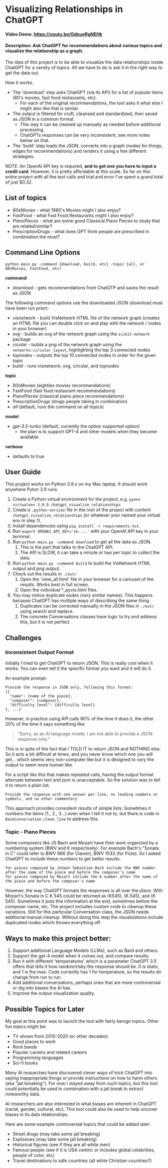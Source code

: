 # Visualizing Relationships in ChatGPT
#### Video Demo:  https://youtu.be/GdnueRgNEHk
#### Description: Ask ChatGPT for recommendations about various topics and visualize the relationship as a graph.

The idea of this project is to be able to visualize the data relationships inside ChatGPT for a variety of topics. All we have to do is ask it in the right way to get the data out.

How it works.

* The 'download' step asks ChatGPT (via its API) for a list of popular items (80's movies, fast food restaurants, etc). 
  * For each of the original recommendations, the tool asks it what else I might also like that is similar.
* The output is filtered for cruft, cleansed and standardized, then saved as JSON in a common format.  
  * This way it can be cleaned up manually as needed before additional processing. 
  * ChatGPTs responses can be very inconsistent, see more notes below on that.
* The 'build' step loads the JSON, converts into a graph (nodes for things, edges for recommendations) and renders it using a few different strategies.


NOTE: An OpenAI API key is required, **and to get one you have to input a credit card**. However, it is pretty affordable at this scale. So far on this entire project with all the test calls and trial and error I've spent a grand total of just $0.32. 


## List of topics

* _80sMovies_ - what 1980's Movies might I also enjoy?
* _FastFood_ - what Fast Food Restaurants might I also enjoy?
* _PianoPieces_ - what are some good Classical Piano Pieces to study that are related/similar?
* _PrescriptionDrugs_ - what does GPT think people are prescribed in combination the most?


## Command Line Options

`python main.py -command {download, build, etc} -topic {all, or 80sMovies, FastFood, etc)`

**command**
    
* _download_ - gets recommendations from ChatGTP and saves the result as JSON 

The following command options use the downloaded JSON (download must have been run prior):

* _visnetwork_ - build VisNetwork HTML file of the network graph (creates an HTML file you can double click on and play with the network / nodes in your browser) 
* _svg_ - builds an svg of the network graph using the `scikit-network` package
* _cicular_ - builds a png of the network graph using the `networkx.circular_layout`, highlighting the top 3 connected nodes
* _topnodes_ - outputs the top 10 connected nodes in order for the given topic
* _build_ - runs visnetwork, svg, circular, and topnodes

**topic**

* 80sMovies (eighties movies recommendations)
* FastFood  (fast food restaurant recommendations)
* PianoPieces (classical piano piece recommendations)
* PrescriptionDrugs (drugs people taking in combination)
* _all_ (default, runs the command on all topics)

**model**

* _gpt-3.5-turbo_  (default, currently the option supported option)  
  * the plan is to support GPT-4 and other models when they become available


**verbose**

* defaults to true

## User Guide

This project works on Python 3.9.x on my Mac laptop. It should work anywhere Pyton 3.9 runs.

1. Create a Python virtual environment for the project, e.g. `pyenv virtualenv 3.9.9 chatgpt_visualize_relationships`.
2. Create a `.python-version` file in the root of the project with content `chatgpt_visualize_relationships` (or whatever your named your virtual env in step 1).
3. Install dependencies using `pip install -r requirements.txt`.
4. Run `export OPENAI_API_KEY='sk-...'` with your OpenAI API key in your terminal.
5. Run `python main.py -command download` to get all the data as JSON. 
   1. This is the part that talks to the ChatGPT API. 
   2. The API is SLOW, it can take a minute or two per topic to collect the data.
6. Run `python main.py -command build` to build the VisNetwork HTML output and png output.
7. Check out the results in `./out/`
   1. Open the 'view_all.html' file in your browser for a carousel of the results. Works best in full screen.
   2. Open the individual *_pyvis.html files.
9. You may notice duplicate nodes (very similar names).  This happens because ChatGPT has multiple ways of describing the same thing. 
   1. Duplicates can be corrected manually in the JSON files in `./out/` using search and replace.
   2. The concrete Conversations classes have logic to try and address this, but it is not perfect.
   

## Challenges

### Inconsistent Output Format

Initially I tried to get ChatGPT to return JSON. This is really cool when it works. 
You can even tell it the specific format you want and it will do it.

An example prompt:

```
Provide the response in JSON only, following this format:
[{
  "name": {name of the piece},
  "composer": {composer},
  "difficulty_level": {difficulty level}
}, ...]
```


However, in practice using API calls 80% of the time it does it, the other 20% of the time it says something like:

> "Sorry, as an AI language model, I am not able to provide a JSON response only."

This is in spite of the fact that I TOLD IT to return JSON and NOTHING else.
So it acts a bit difficult at times, and you never know which one you will get... which seems very non-computer like but it is designed to vary the output to seem more human like.

For a script like this that makes repeated calls, having the output format alternate between text and json is unacceptable.
So the solution was to tell it to return a plain list.

```
Provide the response with one answer per line, no leading numbers or symbols, and no other commentary
```

This approach provides consistent results of simple lists. 
Sometimes it numbers the items (1., 2., 3...) even when I tell it not to, but there is code in `BaseConversation.clean_line` to address this.

### Topic - Piano Pieces 

Some composers like JS Bach and Mozart have their work organized by a numbering system (BWV and K respectively).
For example Bach's "Sonata in C" could refer to BWV 966 (for Clavier), BWV 1033 (for Flute). So I asked ChatGPT to include these numbers to get better results.

```
for pieces composed by Johann Sebastian Bach include the BWV number after the name of the piece and before the composer's name
for pieces composed by Mozart include the K number after the name of the piece and before the composer's name
```

However, the way ChatGPT formats the responses is all over the place.  With Mozart's Sonata in C K 545 could be returned as (K545), (K.545), and (K 545). Sometimes it puts this information at the end, sometimes before the composer name, etc. The project includes custom code to cleanup these variations.  Still for this particular Conversation class, the JSON needs additional manual cleanup. Without doing this step the visualizations include duplicated nodes which throws everything off.


## Ways to make this project better:

1. Support additional Language Models (LLMs), such as Bard and others.
2. Support the gpt-4 model when it comes out, and compare results.
3. Run it with different 'temperatures' which is a parameter ChatGPT 3.5 offers that tells it how random/risky the response should be. 0 is static, and 1 is the max. Code currently has 1 for temperature, so the results do change from run to run.
4. Add additional conversations, perhaps ones that are more controversial or dig into biases the AI has.
5. Improve the output visualization quality.


## Possible Topics for Later

My goal at this point was to launch the tool with fairly benign topics. Other fun topics might be:

* TV shows from 2010-2020 (or other decades)
* Good places to work
* Rock bands
* Popular careers and related careers
* Programming languages
* Sci-fi books

Many AI researches have discovered clever ways of trick ChatGPT into saying inappropriate things or provide instructions on how to harm others (aka "jail breaking"). For now I stayed away from such topics, but this tool could potentially be used in combination with a jail break to extract noteworthy data.

AI researchers are also interested in what biases are inherent in ChatGPT (racial, gender, cultural, etc). This tool could also be used to help uncover biases in its data relationships.

Here are some example controversial topics that could be added later:

* Street drugs (may take some jail breaking)
* Explosives  (may take some jail breaking)
* Historical figures (see if they are all white men)
* Famous people (see if it is USA centric or includes global celebrities, people of color, etc)
* Travel destinations to safe countries (all white Christian countries?)





